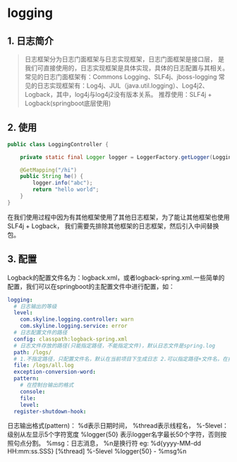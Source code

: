 # logging
## 1. 日志简介
> 日志框架分为日志门面框架与日志实现框架，日志门面框架是接口层，
是我们可直接使用的，日志实现框架是具体实现，具体的日志配置与其相关。
> 常见的日志门面框架有：Commons Logging、SLF4j、jboss-logging
> 常见的日志实现框架有：Log4j、JUL（java.util.logging）、Log4j2、Logback，其中，log4j与log4j2没有版本关系。
> 推荐使用：SLF4j + Logback(springboot底层使用)
## 2. 使用
```java
public class LoggingController {

    private static final Logger logger = LoggerFactory.getLogger(LoggingController.class);

    @GetMapping("/hi")
    public String he() {
        logger.info("abc");
        return "hello world";
    }
}
```
在我们使用过程中因为有其他框架使用了其他日志框架，为了能让其他框架也使用SLF4j + Logback，
我们需要先排除其他框架的日志框架，然后引入中间替换包。
## 3. 配置
Logback的配置文件名为：logback.xml，或者logback-spring.xml.一些简单的配置，我们可以在springboot的主配置文件中进行配置，如：
```yaml
logging:
  # 日志输出的等级
  level:
    com.skyline.logging.controller: warn
    com.skyline.logging.service: error
  # 日志配置文件的路径
  config: classpath:logback-spring.xml
  # 日志文件存放的路径(只能指定路径，不能指定文件)，默认日志文件是spring.log
  path: /logs/
  # 1.不指定路径，只配置文件名，默认在当前项目下生成日志 2.可以指定路径+文件名，在指定的路径下生成日志
  file: /logs/all.log
  exception-conversion-word:
  pattern:
    # 在控制台输出的格式
    console: 
    file:
    level:
  register-shutdown-hook:
```
日志输出格式(pattern)：
    %d表示日期时间，
    %thread表示线程名，
    %-5level：级别从左显示5个字符宽度
    %logger{50} 表示logger名字最长50个字符，否则按照句点分割。 
    %msg：日志消息，
    %n是换行符
    eg: %d{yyyy-MM-dd HH:mm:ss.SSS} [%thread] %-5level %logger{50} - %msg%n

